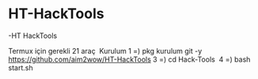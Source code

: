 # HT-HackTools



-HT HackTools

Termux için gerekli 21 araç 
Kurulum
1 =) pkg kurulum git -y 
https://github.com/aim2wow/HT-HackTools 
3 =) cd Hack-Tools 
4 =) bash start.sh


